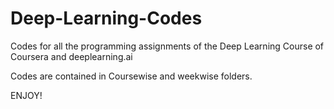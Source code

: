 # Deep-Learning-Codes
Codes for all the programming assignments of the Deep Learning Course of Coursera and deeplearning.ai

Codes are contained in Coursewise and weekwise folders.

ENJOY!
